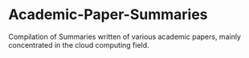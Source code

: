 # Academic-Paper-Summaries
Compilation of Summaries written of various academic papers, mainly concentrated in the cloud computing field.
